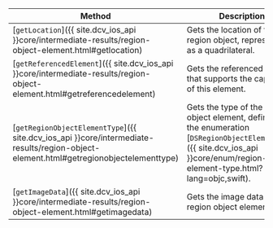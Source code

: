 

| Method | Description |
|------- |-------------|
| [`getLocation`]({{ site.dcv_ios_api }}core/intermediate-results/region-object-element.html#getlocation) | Gets the location of the region object, represented as a quadrilateral. |
| [`getReferencedElement`]({{ site.dcv_ios_api }}core/intermediate-results/region-object-element.html#getreferencedelement) | Gets the referenced element that supports the capturing of this element. |
| [`getRegionObjectElementType`]({{ site.dcv_ios_api }}core/intermediate-results/region-object-element.html#getregionobjectelementtype) | Gets the type of the region object element, defined by the enumeration [`DSRegionObjectElementType`]({{ site.dcv_ios_api }}core/enum/region-object-element-type.html?lang=objc,swift). |
| [`getImageData`]({{ site.dcv_ios_api }}core/intermediate-results/region-object-element.html#getimagedata) | Gets the image data of this region object element. |
